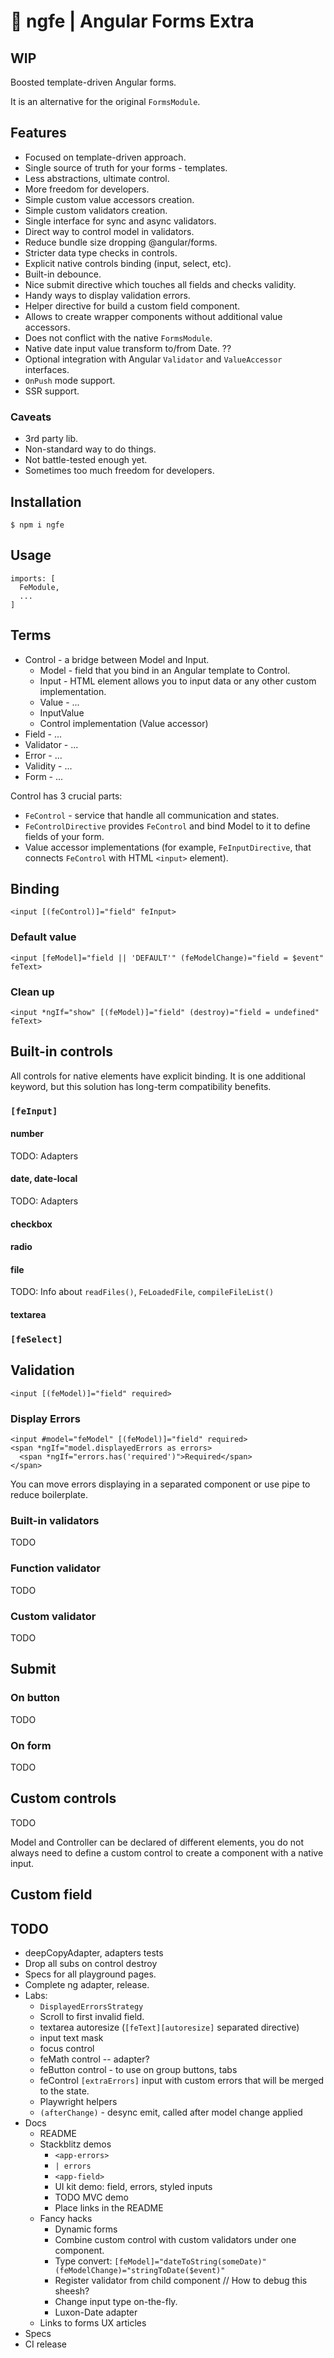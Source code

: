 # 🧰 ngfe | Angular Forms Extra

## WIP

Boosted template-driven Angular forms.

It is an alternative for the original `FormsModule`.

## Features

* Focused on template-driven approach.
* Single source of truth for your forms - templates.
* Less abstractions, ultimate control.
* More freedom for developers.
* Simple custom value accessors creation.
* Simple custom validators creation.
* Single interface for sync and async validators.
* Direct way to control model in validators.
* Reduce bundle size dropping @angular/forms.
* Stricter data type checks in controls.
* Explicit native controls binding (input, select, etc).
* Built-in debounce.
* Nice submit directive which touches all fields and checks validity.
* Handy ways to display validation errors.
* Helper directive for build a custom field component.
* Allows to create wrapper components without additional value accessors.
* Does not conflict with the native `FormsModule`.
* Native date input value transform to/from Date. ??
* Optional integration with Angular `Validator` and `ValueAccessor` interfaces.
* `OnPush` mode support.
* SSR support.


### Caveats

* 3rd party lib.
* Non-standard way to do things.
* Not battle-tested enough yet.
* Sometimes too much freedom for developers.


## Installation

```
$ npm i ngfe
```

## Usage

```
imports: [
  FeModule,
  ...
]
```

## Terms

* Control - a bridge between Model and Input.
  * Model - field that you bind in an Angular template to Control.
  * Input - HTML element allows you to input data or any other custom implementation.
  * Value - ...
  * InputValue
  * Control implementation (Value accessor)
* Field - ...
* Validator - ...
* Error - ...
* Validity - ...
* Form - ...

Control has 3 crucial parts:
* `FeControl` - service that handle all communication and states.
* `FeControlDirective` provides `FeControl` and bind Model to it to define fields of your form.
* Value accessor implementations (for example, `FeInputDirective`, that connects `FeControl` with HTML `<input>` element).

## Binding

```
<input [(feControl)]="field" feInput>
```

### Default value

```
<input [feModel]="field || 'DEFAULT'" (feModelChange)="field = $event" feText>
```

### Clean up

```
<input *ngIf="show" [(feModel)]="field" (destroy)="field = undefined" feText>
```

## Built-in controls

All controls for native elements have explicit binding. 
It is one additional keyword, but this solution has long-term compatibility benefits.

### `[feInput]`

#### number

TODO: Adapters

#### date, date-local

TODO: Adapters

#### checkbox

#### radio

#### file

TODO: Info about `readFiles()`, `FeLoadedFile`, `compileFileList()`

#### textarea

### `[feSelect]`


## Validation

```
<input [(feModel)]="field" required>
```

### Display Errors

```
<input #model="feModel" [(feModel)]="field" required>
<span *ngIf="model.displayedErrors as errors>
  <span *ngIf="errors.has('required')">Required</span>
</span>
```

You can move errors displaying in a separated component or use pipe to reduce boilerplate.

### Built-in validators

TODO

### Function validator

TODO

### Custom validator

TODO



## Submit

### On button

TODO

### On form

TODO


## Custom controls

TODO

Model and Controller can be declared of different elements, you do not always need to define a custom control to create a component with a native input.


## Custom field



## TODO

* deepCopyAdapter, adapters tests
* Drop all subs on control destroy 
* Specs for all playground pages.
* Complete ng adapter, release.
* Labs:
  * `DisplayedErrorsStrategy`
  * Scroll to first invalid field.
  * textarea autoresize (`[feText][autoresize]` separated directive)
  * input text mask
  * focus control
  * feMath control -- adapter?
  * feButton control - to use on group buttons, tabs
  * feControl `[extraErrors]` input with custom errors that will be merged to the state.
  * Playwright helpers
  * `(afterChange)` - desync emit, called after model change applied
* Docs
  * README
  * Stackblitz demos
    * `<app-errors>`
    * `| errors`
    * `<app-field>`
    * UI kit demo: field, errors, styled inputs
    * TODO MVC demo
    * Place links in the README
  * Fancy hacks
    * Dynamic forms 
    * Combine custom control with custom validators under one component. 
    * Type convert: `[feModel]="dateToString(someDate)" (feModelChange)="stringToDate($event)"`
    * Register validator from child component // How to debug this sheesh?
    * Change input type on-the-fly.
    * Luxon-Date adapter
  * Links to forms UX articles
* Specs
* CI release

